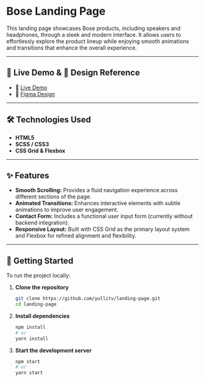 # Bose Landing Page

This landing page showcases Bose products, including speakers and headphones, through a sleek and modern interface. It allows users to effortlessly explore the product lineup while enjoying smooth animations and transitions that enhance the overall experience.

---

## 🚀 Live Demo & 🎨 Design Reference

- 🔗 [Live Demo](https://yullitv.github.io/landing-page/)
- 🎨 [Figma Design](https://www.figma.com/design/DtkQmQ797hk0nI4KfMi2Uq/BOSE-New-Version?node-id=6817-212)

---

## 🛠️ Technologies Used

- **HTML5**
- **SCSS / CSS3**
- **CSS Grid & Flexbox**

---

## ✨ Features

- **Smooth Scrolling:** Provides a fluid navigation experience across different sections of the page.
- **Animated Transitions:** Enhances interactive elements with subtle animations to improve user engagement.
- **Contact Form:** Includes a functional user input form (currently without backend integration).
- **Responsive Layout:** Built with CSS Grid as the primary layout system and Flexbox for refined alignment and flexibility.

---

## 🧰 Getting Started

To run the project locally:

1. **Clone the repository**
   ```bash
   git clone https://github.com/yullitv/landing-page.git
   cd landing-page
   ```

2. **Install dependencies**
   ```bash
   npm install
   # or
   yarn install
   ```

3. **Start the development server**
   ```bash
   npm start
   # or
   yarn start
   ```
